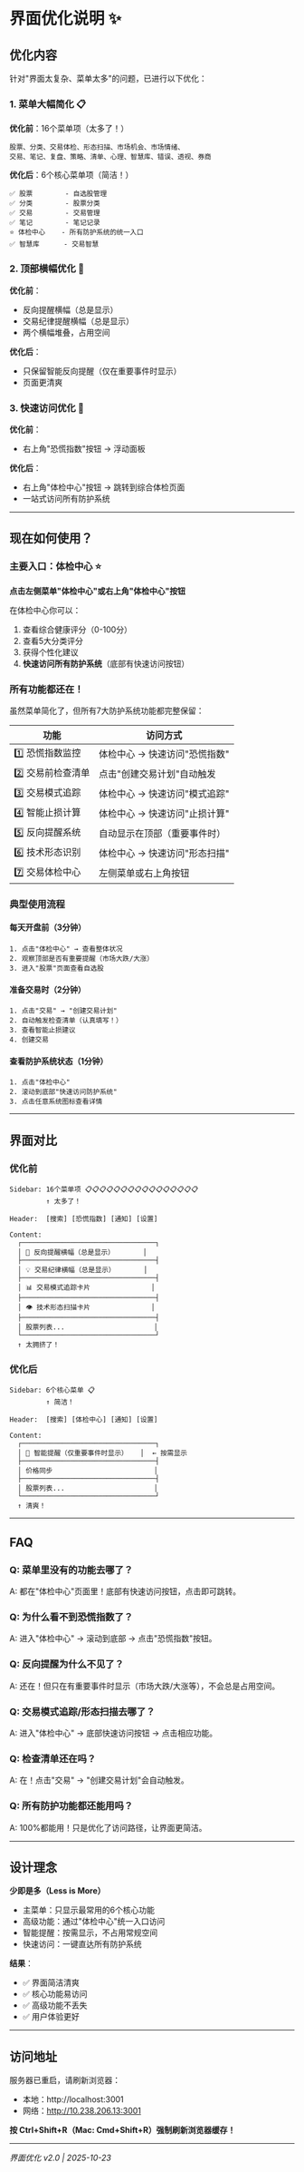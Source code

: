 # 界面优化说明 ✨

## 优化内容

针对"界面太复杂、菜单太多"的问题，已进行以下优化：

### 1. 菜单大幅简化 📋

**优化前**：16个菜单项（太多了！）
```
股票、分类、交易体检、形态扫描、市场机会、市场情绪、
交易、笔记、复盘、策略、清单、心理、智慧库、错误、透视、券商
```

**优化后**：6个核心菜单项（简洁！）
```
✅ 股票        - 自选股管理
✅ 分类        - 股票分类
✅ 交易        - 交易管理
✅ 笔记        - 笔记记录
⭐ 体检中心    - 所有防护系统的统一入口
✅ 智慧库      - 交易智慧
```

### 2. 顶部横幅优化 🎯

**优化前**：
- 反向提醒横幅（总是显示）
- 交易纪律提醒横幅（总是显示）
- 两个横幅堆叠，占用空间

**优化后**：
- 只保留智能反向提醒（仅在重要事件时显示）
- 页面更清爽

### 3. 快速访问优化 🚀

**优化前**：
- 右上角"恐慌指数"按钮 → 浮动面板

**优化后**：
- 右上角"体检中心"按钮 → 跳转到综合体检页面
- 一站式访问所有防护系统

---

## 现在如何使用？

### 主要入口：体检中心 ⭐

**点击左侧菜单"体检中心"或右上角"体检中心"按钮**

在体检中心你可以：
1. 查看综合健康评分（0-100分）
2. 查看5大分类评分
3. 获得个性化建议
4. **快速访问所有防护系统**（底部有快速访问按钮）

### 所有功能都还在！

虽然菜单简化了，但所有7大防护系统功能都完整保留：

| 功能 | 访问方式 |
|------|---------|
| 1️⃣ 恐慌指数监控 | 体检中心 → 快速访问"恐慌指数" |
| 2️⃣ 交易前检查清单 | 点击"创建交易计划"自动触发 |
| 3️⃣ 交易模式追踪 | 体检中心 → 快速访问"模式追踪" |
| 4️⃣ 智能止损计算 | 体检中心 → 快速访问"止损计算" |
| 5️⃣ 反向提醒系统 | 自动显示在顶部（重要事件时）|
| 6️⃣ 技术形态识别 | 体检中心 → 快速访问"形态扫描" |
| 7️⃣ 交易体检中心 | 左侧菜单或右上角按钮 |

### 典型使用流程

#### 每天开盘前（3分钟）
```
1. 点击"体检中心" → 查看整体状况
2. 观察顶部是否有重要提醒（市场大跌/大涨）
3. 进入"股票"页面查看自选股
```

#### 准备交易时（2分钟）
```
1. 点击"交易" → "创建交易计划"
2. 自动触发检查清单（认真填写！）
3. 查看智能止损建议
4. 创建交易
```

#### 查看防护系统状态（1分钟）
```
1. 点击"体检中心"
2. 滚动到底部"快速访问防护系统"
3. 点击任意系统图标查看详情
```

---

## 界面对比

### 优化前
```
Sidebar: 16个菜单项 📋📋📋📋📋📋📋📋📋📋📋📋📋📋📋📋
         ↑ 太多了！

Header:  [搜索] [恐慌指数] [通知] [设置]

Content: 
  ┌─────────────────────────────────┐
  │ 🎯 反向提醒横幅（总是显示）       │
  ├─────────────────────────────────┤
  │ 💡 交易纪律横幅（总是显示）       │
  ├─────────────────────────────────┤
  │ 📊 交易模式追踪卡片               │
  ├─────────────────────────────────┤
  │ 👁️ 技术形态扫描卡片               │
  ├─────────────────────────────────┤
  │ 股票列表...                      │
  └─────────────────────────────────┘
  ↑ 太拥挤了！
```

### 优化后
```
Sidebar: 6个核心菜单 📋
         ↑ 简洁！

Header:  [搜索] [体检中心] [通知] [设置]

Content: 
  ┌─────────────────────────────────┐
  │ 🎯 智能提醒（仅重要事件时显示）   │  ← 按需显示
  ├─────────────────────────────────┤
  │ 价格同步                         │
  ├─────────────────────────────────┤
  │ 股票列表...                      │
  └─────────────────────────────────┘
  ↑ 清爽！
```

---

## FAQ

### Q: 菜单里没有的功能去哪了？
A: 都在"体检中心"页面里！底部有快速访问按钮，点击即可跳转。

### Q: 为什么看不到恐慌指数了？
A: 进入"体检中心" → 滚动到底部 → 点击"恐慌指数"按钮。

### Q: 反向提醒为什么不见了？
A: 还在！但只在有重要事件时显示（市场大跌/大涨等），不会总是占用空间。

### Q: 交易模式追踪/形态扫描去哪了？
A: 进入"体检中心" → 底部快速访问按钮 → 点击相应功能。

### Q: 检查清单还在吗？
A: 在！点击"交易" → "创建交易计划"会自动触发。

### Q: 所有防护功能都还能用吗？
A: 100%都能用！只是优化了访问路径，让界面更简洁。

---

## 设计理念

**少即是多（Less is More）**

- 主菜单：只显示最常用的6个核心功能
- 高级功能：通过"体检中心"统一入口访问
- 智能提醒：按需显示，不占用常规空间
- 快速访问：一键直达所有防护系统

**结果**：
- ✅ 界面简洁清爽
- ✅ 核心功能易访问
- ✅ 高级功能不丢失
- ✅ 用户体验更好

---

## 访问地址

服务器已重启，请刷新浏览器：
- 本地：http://localhost:3001
- 网络：http://10.238.206.13:3001

**按 Ctrl+Shift+R（Mac: Cmd+Shift+R）强制刷新浏览器缓存！**

---

*界面优化 v2.0 | 2025-10-23*
